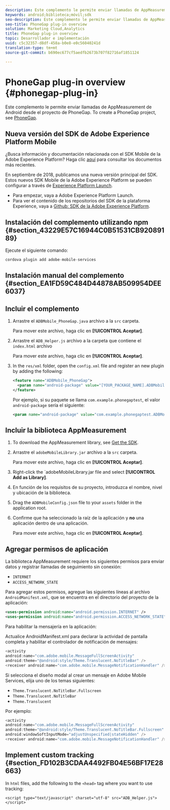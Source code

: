 ```yaml
---
description: Este complemento le permite enviar llamadas de AppMeasurement de Android desde el proyecto de PhoneGap.
keywords: android;biblioteca;móvil;sdk
seo-description: Este complemento le permite enviar llamadas de AppMeasurement de Android desde el proyecto de PhoneGap.
seo-title: PhoneGap plug-in overview
solution: Marketing Cloud,Analytics
title: PhoneGap plug-in overview
topic: Desarrollador e implementación
uuid: c5c32357-d8df-458a-b0e8-e0c56040241d
translation-type: tm+mt
source-git-commit: b690ec677cf5aedfb2673b707f82716af1851124

---
```



# PhoneGap plug-in overview {#phonegap-plug-in}

Este complemento le permite enviar llamadas de AppMeasurement de Android desde el proyecto de PhoneGap. To create a PhoneGap project, see [PhoneGap](https://helpx.adobe.com/experience-manager/6-4/mobile/using/phonegap.html).

## Nueva versión del SDK de Adobe Experience Platform Mobile

¿Busca información y documentación relacionada con el SDK Mobile de la Adobe Experience Platform? Haga clic [aquí](https://aep-sdks.gitbook.io/docs/) para consultar los documentos más recientes.

En septiembre de 2018, publicamos una nueva versión principal del SDK. Estos nuevos SDK Mobile de la Adobe Experience Platform se pueden configurar a través de [Experience Platform Launch](https://www.adobe.com/experience-platform/launch.html).

* Para empezar, vaya a Adobe Experience Platform Launch.
* Para ver el contenido de los repositorios del SDK de la plataforma Experience, vaya a [Github: SDK de la Adobe Experience Platform](https://github.com/Adobe-Marketing-Cloud/acp-sdks).


## Instalación del complemento utilizando npm {#section_43229E57C16944C0B51531CB92089189}

Ejecute el siguiente comando:

```java
cordova plugin add adobe-mobile-services
```

## Instalación manual del complemento {#section_EA1FD59C484D44878AB509954DEE6037}

## Incluir el complemento

1. Arrastre el `ADBMobile_PhoneGap.java` archivo a la `src` carpeta.

   Para mover este archivo, haga clic en **[!UICONTROL Aceptar]**.

1. Arrastre el `ADB_Helper.js` archivo a la carpeta que contiene el `index.html` archivo

   Para mover este archivo, haga clic en **[!UICONTROL Aceptar]**.

1. In the `res/xml` folder, open the `config.xml` file and register an new plugin by adding the following:

   ```xml
   <feature name="ADBMobile_PhoneGap"> 
     <param name="android-package" value="[YOUR_PACKAGE_NAME].ADBMobile_PhoneGap" /> 
   </feature>
   ```

   Por ejemplo, si su paquete se llama `com.example.phonegaptest`, el valor `android-package` sería el siguiente:

   ```xml
   <param name="android-package" value="com.example.phonegaptest.ADBMobile_PhoneGap" />
   ```

## Incluir la biblioteca AppMeasurement

1. To download the AppMeasurement library, see [Get the SDK](/help/android/getting-started/dev-qs.md).
1. Arrastre el `adobeMobileLibrary.jar` archivo a la `src` carpeta.

   Para mover este archivo, haga clic en **[!UICONTROL Aceptar]**.

1. Right-click the `adobeMobileLibrary.jar file and select **[!UICONTROL Add as Library]**.
1. En función de los requisitos de su proyecto, introduzca el nombre, nivel y ubicación de la biblioteca.
1. Drag the `ADBMobileConfig.json` file to your `assets` folder in the application root.
1. Confirme que ha seleccionado la raíz de la aplicación y **no** una aplicación dentro de una aplicación.

   Para mover este archivo, haga clic en **[!UICONTROL Aceptar]**.

## Agregar permisos de aplicación

La biblioteca AppMeasurement requiere los siguientes permisos para enviar datos y registrar llamadas de seguimiento sin conexión:

* `INTERNET`
* `ACCESS_NETWORK_STATE`

Para agregar estos permisos, agregue las siguientes líneas al archivo `AndroidManifest.xml`, que se encuentra en el directorio del proyecto de la aplicación:

```xml
<uses-permission android:name="android.permission.INTERNET" /> 
<uses-permission android:name="android.permission.ACCESS_NETWORK_STATE" />
```

Para habilitar la mensajería en la aplicación:

Actualice AndroidManifest.xml para declarar la actividad de pantalla completa y habilitar el controlador de notificación de mensajes:

```java
<activity  
android:name="com.adobe.mobile.MessageFullScreenActivity"  
android:theme="@android:style/Theme.Translucent.NoTitleBar" /> 
<receiver android:name="com.adobe.mobile.MessageNotificationHandler" />
```

Si selecciona el diseño modal al crear un mensaje en Adobe Mobile Services, elija uno de los temas siguientes:

* `Theme.Translucent.NoTitleBar.Fullscreen`
* `Theme.Translucent.NoTitleBar`
* `Theme.Translucent`

Por ejemplo:

```java
<activity 
android:name="com.adobe.mobile.MessageFullScreenActivity" 
android:theme="@android:style/Theme.Translucent.NoTitleBar.Fullscreen" 
android:windowSoftInputMode="adjustUnspecified|stateHidden" /> 
<receiver android:name="com.adobe.mobile.MessageNotificationHandler" />
```

## Implement custom tracking {#section_FD102B3CDAA4492FB04E56BF17E28663}

In `html` files, add the following to the `<head>` tag where you want to use tracking:

```
<script type="text/javascript" charset="utf-8" src="ADB_Helper.js"></script>
```

